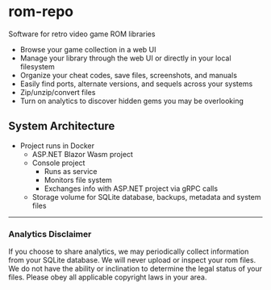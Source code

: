 # rom-repo

Software for retro video game ROM libraries

* Browse your game collection in a web UI
* Manage your library through the web UI or directly in your local filesystem
* Organize your cheat codes, save files, screenshots, and manuals
* Easily find ports, alternate versions, and sequels across your systems
* Zip/unzip/convert files
* Turn on analytics to discover hidden gems you may be overlooking

## System Architecture
* Project runs in Docker
  * ASP.NET Blazor Wasm project
  * Console project
    * Runs as service
    * Monitors file system
    * Exchanges info with ASP.NET project via gRPC calls
  * Storage volume for SQLite database, backups, metadata and system files

---
### Analytics Disclaimer
If you choose to share analytics, we may periodically collect information from your SQLite database. We will never upload or inspect your rom files. We do not have the ability or inclination to determine the legal status of your files. Please obey all applicable copyright laws in your area.
